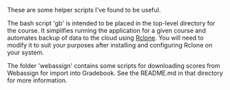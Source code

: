 These are some helper scripts I've found to be useful.

The bash script 'gb' is intended to be placed in the top-level directory for the course.  It simplifies running the application for a given course and automates backup of data to the cloud using [Rclone](https://rclone.org/).  You will need to modify it to suit your purposes after installing and configuring Rclone on your system.

The folder 'webassign' contains some scripts for downloading scores from Webassign for import into Gradebook.  See the README.md in that directory for more information. 

